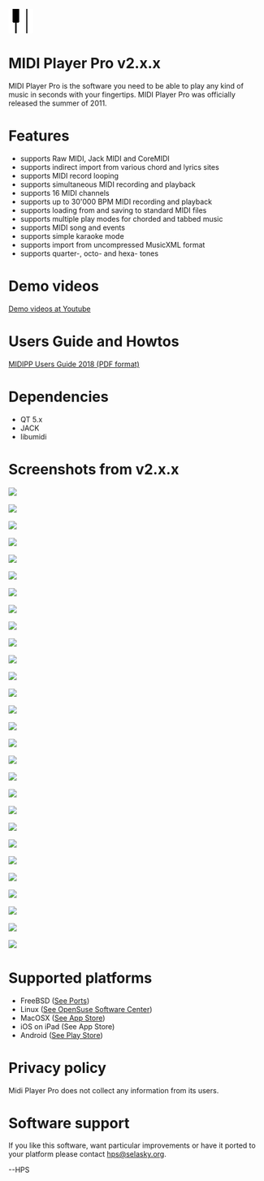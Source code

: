 <IMG SRC="https://raw.githubusercontent.com/hselasky/midipp/main/midipp.png"></IMG>
# MIDI Player Pro v2.x.x 

MIDI Player Pro is the software you need to be able to play any kind of music in seconds with your fingertips.
MIDI Player Pro was officially released the summer of 2011.

# Features
<ul>
  <li>supports Raw MIDI, Jack MIDI and CoreMIDI</li>
  <li>supports indirect import from various chord and lyrics sites</li>
  <li>supports MIDI record looping</li>
  <li>supports simultaneous MIDI recording and playback</li>
  <li>supports 16 MIDI channels</li>
  <li>supports up to 30'000 BPM MIDI recording and playback</li>
  <li>supports loading from and saving to standard MIDI files</li>
  <li>supports multiple play modes for chorded and tabbed music</li>
  <li>supports MIDI song and events</li>
  <li>supports simple karaoke mode</li>
  <li>supports import from uncompressed MusicXML format</li>
  <li>supports quarter-, octo- and hexa- tones</li>
</ul>

# Demo videos
<A HREF="https://www.youtube.com/playlist?list=PL85pRnIQwc7Q-wwT0DiUS2Gg2PhFnnOi1">Demo videos at Youtube</A>

# Users Guide and Howtos
<A HREF="http://www.selasky.org/hans_petter/midistudio/midipp_users_guide_2018.pdf">MIDIPP Users Guide 2018 (PDF format)</A>

# Dependencies
<ul>
  <li>QT 5.x</li>
  <li>JACK</li>
  <li>libumidi</li>
</ul>

# Screenshots from v2.x.x
<IMG SRC="http://www.selasky.org/hans_petter/midistudio/screenshot000.png"></IMG>

<IMG SRC="http://www.selasky.org/hans_petter/midistudio/screenshot001.png"></IMG>

<IMG SRC="http://www.selasky.org/hans_petter/midistudio/screenshot002.png"></IMG>

<IMG SRC="http://www.selasky.org/hans_petter/midistudio/screenshot003.png"></IMG>

<IMG SRC="http://www.selasky.org/hans_petter/midistudio/screenshot004.png"></IMG>

<IMG SRC="http://www.selasky.org/hans_petter/midistudio/screenshot005.png"></IMG>

<IMG SRC="http://www.selasky.org/hans_petter/midistudio/screenshot006.png"></IMG>

<IMG SRC="http://www.selasky.org/hans_petter/midistudio/screenshot007.png"></IMG>

<IMG SRC="http://www.selasky.org/hans_petter/midistudio/screenshot008.png"></IMG>

<IMG SRC="http://www.selasky.org/hans_petter/midistudio/screenshot009.png"></IMG>

<IMG SRC="http://www.selasky.org/hans_petter/midistudio/screenshot010.png"></IMG>

<IMG SRC="http://www.selasky.org/hans_petter/midistudio/screenshot011.png"></IMG>

<IMG SRC="http://www.selasky.org/hans_petter/midistudio/screenshot012.png"></IMG>

<IMG SRC="http://www.selasky.org/hans_petter/midistudio/screenshot013.png"></IMG>

<IMG SRC="http://www.selasky.org/hans_petter/midistudio/screenshot014.png"></IMG>

<IMG SRC="http://www.selasky.org/hans_petter/midistudio/screenshot015.png"></IMG>

<IMG SRC="http://www.selasky.org/hans_petter/midistudio/screenshot016.png"></IMG>

<IMG SRC="http://www.selasky.org/hans_petter/midistudio/screenshot017.png"></IMG>

<IMG SRC="http://www.selasky.org/hans_petter/midistudio/screenshot018.png"></IMG>

<IMG SRC="http://www.selasky.org/hans_petter/midistudio/screenshot019.png"></IMG>

<IMG SRC="http://www.selasky.org/hans_petter/midistudio/screenshot020.png"></IMG>

<IMG SRC="http://www.selasky.org/hans_petter/midistudio/screenshot021.png"></IMG>

<IMG SRC="http://www.selasky.org/hans_petter/midistudio/screenshot022.png"></IMG>

<IMG SRC="http://www.selasky.org/hans_petter/midistudio/screenshot023.png"></IMG>

<IMG SRC="http://www.selasky.org/hans_petter/midistudio/screenshot024.png"></IMG>

<IMG SRC="http://www.selasky.org/hans_petter/midistudio/screenshot025.png"></IMG>

<IMG SRC="http://www.selasky.org/hans_petter/midistudio/screenshot026.png"></IMG>

<IMG SRC="http://www.selasky.org/hans_petter/midistudio/screenshot027.png"></IMG>

# Supported platforms
<ul>
<li>FreeBSD (<a HREF="http://www.freshports.org/audio/midipp">See Ports</a>)
<li>Linux (<a HREF="http://software.opensuse.org/download.html?project=home%3Aedogawa&package=midipp">See OpenSuse Software Center</a>)
<li>MacOSX (<a HREF="https://itunes.apple.com/app/midi-player-pro/id689617853?mt=12">See App Store</a>)
<li>iOS on iPad (See App Store)
<li>Android (<a HREF="https://play.google.com/store/apps/details?id=org.selasky.midipp">See Play Store</a>)
</ul>

# Privacy policy
Midi Player Pro does not collect any information from its users.

# Software support
If you like this software, want particular improvements or have it ported to your platform please contact hps@selasky.org.

--HPS
